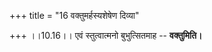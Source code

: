 +++
title = "16 वक्तुमर्हस्यशेषेण दिव्या"

+++
।।10.16।। एवं स्तुत्वात्मनो बुभुत्सितमाह -- **वक्तुमिति।**
